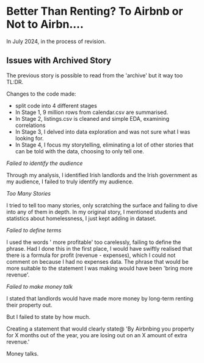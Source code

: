 # Better Than Renting? To Airbnb or Not to Airbn.... 

In July 2024, in the process of revision. 

## Issues with Archived Story
The previous story is possible to read from the 'archive' but it way too TL:DR.

Changes to the code made:
- split code into 4 different stages
- In Stage 1, 9 million rows from calendar.csv are summarised.
- In Stage 2, listings.csv is cleaned and simple EDA, examining correlations
- In Stage 3, I delved into data exploration and was not sure what I was looking for.
- In Stage 4, I focus my storytelling, eliminating a lot of other stories that can be told with the data, choosing to only tell one. 

*Failed to identify the audience*

Through my analysis, I identified Irish landlords and the Irish government as my audience, I failed to truly identify my audience. 

*Too Many Stories*

I tried to tell too many stories, only scratching the surface and failing to dive into any of them in depth. In my original story, I mentioned students and statistics about homelessness, I just kept adding in dataset. 

*Failed to define terms*

I used the words ' more profitable' too carelessly, failing to define the phrase. 
Had I done this in the first place, I would have swiftly realised that there is a formula for profit (revenue - expenses), which I could not comment on because I had no expenses data.
The phrase that would be more suitable to the statement I was making would have been 'bring more revenue'.

*Failed to make money talk*

I stated that landlords would have made more money by long-term renting their property out. 

But I failed to state by how much. 

Creating a statement that would clearly state@ 'By Airbnbing you property for X months out of the year, you are losing out on an X amount of extra revenue.'

Money talks. 


 